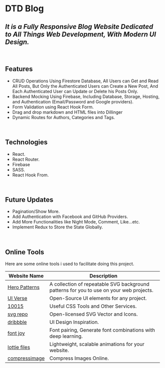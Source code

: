 # DTD Blog 
## _It is a Fully Responsive Blog Website Dedicated to All Things Web Development, With Modern UI Design._
<br />

## Features

- CRUD Operations Using Firestore Database, All Users can Get and Read All Posts, But Only the Authenticated Users can Create a New Post, And Each Authenticated User can Update or Delete his Posts Only.
- Backend Mocking Using Firebase, Including Database, Storage, Hosting, and Authentication (Email/Password and Google providers).
- Form Validation using React Hook Form.
- Drag and drop markdown and HTML files into Dillinger
- Dynamic Routes for Authors, Categories and Tags.

<br />

## Technologies

- React.
- React Router.
- Firebase
- SASS.
- React Hook From.

<br />

## Future Updates

- Pagination/Show More.
- Add Authentication with Facebook and GitHub Providers.
- Add More Functionalities like Night Mode, Comment, Like...etc.
- Implement Redux to Store the State Globally. 

<br />

## Online Tools

Here are some online tools i used to facilitate doing this project.

| Website Name | Description |
| ------ | ------ |
| [ Hero Patterns]( https://heropatterns.com/) | A collection of repeatable SVG background patterns for you to use on your web projects. |
| [ UI Verse]( https://uiverse.io/) | Open-Source UI elements for any project. |
| [ 10015 ]( https://10015.io/ ) | Useful CSS Tools and Other Services. |
| [ svg repo ]( https://www.svgrepo.com/) | Open-licensed SVG Vector and Icons. |
| [ dribbble]( https://dribbble.com/) | UI Design Inspiration. |
| [ font joy]( https://fontjoy.com/) | Font pairing, Generate font combinations with deep learning. |
| [ lottie files]( https://lottiefiles.com/) | Lightweight, scalable animations for your website. |
| [ compressimage]( https://compressimage.io/) | Compress Images Online. |
